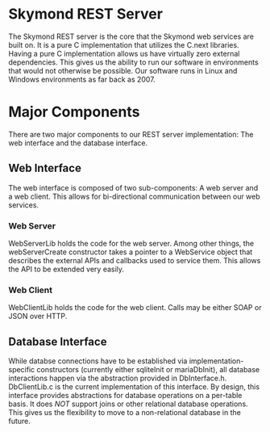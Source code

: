 # Skymond REST Server

The Skymond REST server is the core that the Skymond web services are built on.
It is a pure C implementation that utilizes the C.next libraries.  Having a
pure C implementation allows us have virtually zero external dependencies.  This
gives us the ability to run our software in environments that would not
otherwise be possible.  Our software runs in Linux and Windows environments as
far back as 2007.

# Major Components

There are two major components to our REST server implementation:  The web
interface and the database interface.

## Web Interface

The web interface is composed of two sub-components:  A web server and a web
client.  This allows for bi-directional communication between our web services.

### Web Server

WebServerLib holds the code for the web server.  Among other things, the
webServerCreate constructor takes a pointer to a WebService object that
describes the external APIs and callbacks used to service them.  This allows
the API to be extended very easily.

### Web Client

WebClientLib holds the code for the web client.  Calls may be either SOAP or
JSON over HTTP.

## Database Interface

While databse connections have to be established via implementation-specific
constructors (currently either sqliteInit or mariaDbInit), all database
interactions happen via the abstraction provided in DbInterface.h.
DbClientLib.c is the current implementation of this interface.  By design, this
interface provides abstractions for database operations on a per-table basis.
It does *NOT* support joins or other relational database operations.  This gives
us the flexibility to move to a non-relational database in the future.

